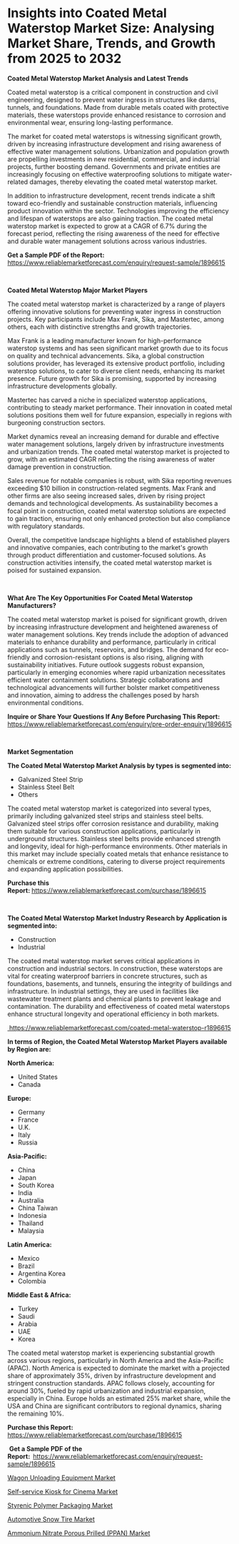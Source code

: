 <p><h1>Insights into Coated Metal Waterstop Market Size: Analysing Market Share, Trends, and Growth from 2025 to 2032</h1></p><p><strong>Coated Metal Waterstop Market Analysis and Latest Trends</strong></p>
<p><p>Coated metal waterstop is a critical component in construction and civil engineering, designed to prevent water ingress in structures like dams, tunnels, and foundations. Made from durable metals coated with protective materials, these waterstops provide enhanced resistance to corrosion and environmental wear, ensuring long-lasting performance.</p><p>The market for coated metal waterstops is witnessing significant growth, driven by increasing infrastructure development and rising awareness of effective water management solutions. Urbanization and population growth are propelling investments in new residential, commercial, and industrial projects, further boosting demand. Governments and private entities are increasingly focusing on effective waterproofing solutions to mitigate water-related damages, thereby elevating the coated metal waterstop market.</p><p>In addition to infrastructure development, recent trends indicate a shift toward eco-friendly and sustainable construction materials, influencing product innovation within the sector. Technologies improving the efficiency and lifespan of waterstops are also gaining traction. The coated metal waterstop market is expected to grow at a CAGR of 6.7% during the forecast period, reflecting the rising awareness of the need for effective and durable water management solutions across various industries.</p></p>
<p><strong>Get a Sample PDF of the Report:&nbsp;</strong> <a href="https://www.reliablemarketforecast.com/enquiry/request-sample/1896615?utm_campaign=1899&utm_medium=2&utm_source=Github&utm_content=ia&utm_term=04022025&utm_id=coated-metal-waterstop">https://www.reliablemarketforecast.com/enquiry/request-sample/1896615</a></p>
<p>&nbsp;</p>
<p><strong>Coated Metal Waterstop Major Market Players</strong></p>
<p><p>The coated metal waterstop market is characterized by a range of players offering innovative solutions for preventing water ingress in construction projects. Key participants include Max Frank, Sika, and Mastertec, among others, each with distinctive strengths and growth trajectories.</p><p>Max Frank is a leading manufacturer known for high-performance waterstop systems and has seen significant market growth due to its focus on quality and technical advancements. Sika, a global construction solutions provider, has leveraged its extensive product portfolio, including waterstop solutions, to cater to diverse client needs, enhancing its market presence. Future growth for Sika is promising, supported by increasing infrastructure developments globally.</p><p>Mastertec has carved a niche in specialized waterstop applications, contributing to steady market performance. Their innovation in coated metal solutions positions them well for future expansion, especially in regions with burgeoning construction sectors.</p><p>Market dynamics reveal an increasing demand for durable and effective water management solutions, largely driven by infrastructure investments and urbanization trends. The coated metal waterstop market is projected to grow, with an estimated CAGR reflecting the rising awareness of water damage prevention in construction.</p><p>Sales revenue for notable companies is robust, with Sika reporting revenues exceeding $10 billion in construction-related segments. Max Frank and other firms are also seeing increased sales, driven by rising project demands and technological developments. As sustainability becomes a focal point in construction, coated metal waterstop solutions are expected to gain traction, ensuring not only enhanced protection but also compliance with regulatory standards.</p><p>Overall, the competitive landscape highlights a blend of established players and innovative companies, each contributing to the market's growth through product differentiation and customer-focused solutions. As construction activities intensify, the coated metal waterstop market is poised for sustained expansion.</p></p>
<p>&nbsp;</p>
<p><strong>What Are The Key Opportunities For Coated Metal Waterstop Manufacturers?</strong></p>
<p><p>The coated metal waterstop market is poised for significant growth, driven by increasing infrastructure development and heightened awareness of water management solutions. Key trends include the adoption of advanced materials to enhance durability and performance, particularly in critical applications such as tunnels, reservoirs, and bridges. The demand for eco-friendly and corrosion-resistant options is also rising, aligning with sustainability initiatives. Future outlook suggests robust expansion, particularly in emerging economies where rapid urbanization necessitates efficient water containment solutions. Strategic collaborations and technological advancements will further bolster market competitiveness and innovation, aiming to address the challenges posed by harsh environmental conditions.</p></p>
<p><strong>Inquire or Share Your Questions If Any Before Purchasing This Report:</strong> <a href="https://www.reliablemarketforecast.com/enquiry/pre-order-enquiry/1896615?utm_campaign=1899&utm_medium=2&utm_source=Github&utm_content=ia&utm_term=04022025&utm_id=coated-metal-waterstop">https://www.reliablemarketforecast.com/enquiry/pre-order-enquiry/1896615</a></p>
<p>&nbsp;</p>
<p><strong>Market Segmentation</strong></p>
<p><strong>The Coated Metal Waterstop Market Analysis by types is segmented into:</strong></p>
<p><ul><li>Galvanized Steel Strip</li><li>Stainless Steel Belt</li><li>Others</li></ul></p>
<p><p>The coated metal waterstop market is categorized into several types, primarily including galvanized steel strips and stainless steel belts. Galvanized steel strips offer corrosion resistance and durability, making them suitable for various construction applications, particularly in underground structures. Stainless steel belts provide enhanced strength and longevity, ideal for high-performance environments. Other materials in this market may include specially coated metals that enhance resistance to chemicals or extreme conditions, catering to diverse project requirements and expanding application possibilities.</p></p>
<p><strong>Purchase this Report:&nbsp;</strong><a href="https://www.reliablemarketforecast.com/purchase/1896615?utm_campaign=1899&utm_medium=2&utm_source=Github&utm_content=ia&utm_term=04022025&utm_id=coated-metal-waterstop">https://www.reliablemarketforecast.com/purchase/1896615</a></p>
<p>&nbsp;</p>
<p><strong>The Coated Metal Waterstop Market Industry Research by Application is segmented into:</strong></p>
<p><ul><li>Construction</li><li>Industrial</li></ul></p>
<p><p>The coated metal waterstop market serves critical applications in construction and industrial sectors. In construction, these waterstops are vital for creating waterproof barriers in concrete structures, such as foundations, basements, and tunnels, ensuring the integrity of buildings and infrastructure. In industrial settings, they are used in facilities like wastewater treatment plants and chemical plants to prevent leakage and contamination. The durability and effectiveness of coated metal waterstops enhance structural longevity and operational efficiency in both markets.</p></p>
<p><a href="https://www.reliablemarketforecast.com/coated-metal-waterstop-r1896615?utm_campaign=1899&utm_medium=2&utm_source=Github&utm_content=ia&utm_term=04022025&utm_id=coated-metal-waterstop">&nbsp;https://www.reliablemarketforecast.com/coated-metal-waterstop-r1896615</a></p>
<p><strong>In terms of Region, the Coated Metal Waterstop Market Players available by Region are:</strong></p>
<p>
    <p> <strong> North America: </strong>
        <ul>
            <li>United States</li>
            <li>Canada</li>
        </ul>
        </p> 
    <p> <strong> Europe: </strong>
        <ul>
            <li>Germany</li>
            <li>France</li>
            <li>U.K.</li>
            <li>Italy</li>
            <li>Russia</li>
        </ul>
        </p> 
    <p> <strong> Asia-Pacific: </strong>
        <ul>
            <li>China</li>
            <li>Japan</li>
            <li>South Korea</li>
            <li>India</li>
            <li>Australia</li>
            <li>China Taiwan</li>
            <li>Indonesia</li>
            <li>Thailand</li>
            <li>Malaysia</li>
        </ul>
        </p> 
    <p> <strong> Latin America: </strong>
        <ul>
            <li>Mexico</li>
            <li>Brazil</li>
            <li>Argentina Korea</li>
            <li>Colombia</li>
        </ul>
        </p> 
    <p> <strong> Middle East & Africa: </strong>
        <ul>
            <li>Turkey</li>
            <li>Saudi</li>
            <li>Arabia</li>
            <li>UAE</li>
            <li>Korea</li>
        </ul>
    </p>
    </p>
<p><p>The coated metal waterstop market is experiencing substantial growth across various regions, particularly in North America and the Asia-Pacific (APAC). North America is expected to dominate the market with a projected share of approximately 35%, driven by infrastructure development and stringent construction standards. APAC follows closely, accounting for around 30%, fueled by rapid urbanization and industrial expansion, especially in China. Europe holds an estimated 25% market share, while the USA and China are significant contributors to regional dynamics, sharing the remaining 10%.</p></p>
<p><strong>Purchase this Report: </strong><a href="https://www.reliablemarketforecast.com/purchase/1896615?utm_campaign=1899&utm_medium=2&utm_source=Github&utm_content=ia&utm_term=04022025&utm_id=coated-metal-waterstop">https://www.reliablemarketforecast.com/purchase/1896615</a></p>
<p>&nbsp;<strong>Get a Sample PDF of the Report:&nbsp;&nbsp;</strong><a href="https://www.reliablemarketforecast.com/enquiry/request-sample/1896615?utm_campaign=1899&utm_medium=2&utm_source=Github&utm_content=ia&utm_term=04022025&utm_id=coated-metal-waterstop">https://www.reliablemarketforecast.com/enquiry/request-sample/1896615</a></p>
<p><strong></strong></p>
<p><p><a href="https://www.linkedin.com/pulse/comprehensive-wagon-unloading-equipment-market-report-jcjof?utm_campaign=1899&utm_medium=2&utm_source=Github&utm_content=ia&utm_term=04022025&utm_id=coated-metal-waterstop">Wagon Unloading Equipment Market</a></p><p><a href="https://www.linkedin.com/pulse/unlocking-potential-self-service-kiosk-cinema-market-growth-6nd6c?utm_campaign=1899&utm_medium=2&utm_source=Github&utm_content=ia&utm_term=04022025&utm_id=coated-metal-waterstop">Self-service Kiosk for Cinema Market</a></p><p><a href="https://github.com/popupioo/Market-Research-Report-List-1/blob/main/styrenic-polymer-packaging-market.md?utm_campaign=1899&utm_medium=2&utm_source=Github&utm_content=ia&utm_term=04022025&utm_id=coated-metal-waterstop">Styrenic Polymer Packaging Market</a></p><p><a href="https://www.linkedin.com/pulse/automotive-snow-tire-report-industry-analysis-growth-projections-hhcmc?utm_campaign=1899&utm_medium=2&utm_source=Github&utm_content=ia&utm_term=04022025&utm_id=coated-metal-waterstop">Automotive Snow Tire Market</a></p><p><a href="https://github.com/abantolemox08/Market-Research-Report-List-1/blob/main/ammonium-nitrate-porous-prilled-ppan-market.md?utm_campaign=1899&utm_medium=2&utm_source=Github&utm_content=ia&utm_term=04022025&utm_id=coated-metal-waterstop">Ammonium Nitrate Porous Prilled (PPAN) Market</a></p></p>